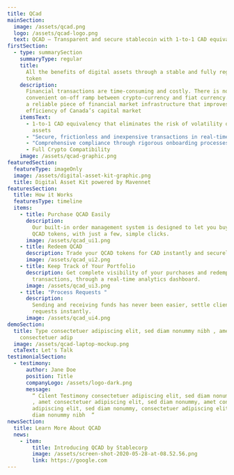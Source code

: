 ```yaml
---
title: QCad
mainSection:
  image: /assets/qcad.png
  logo: /assets/qcad-logo.png
  text: QCAD – Transparent and secure stablecoin with 1-to-1 CAD equivalency
firstSection:
  - type: summarySection
    summaryType: regular
    title:
      All the benefits of digital assets through a stable and fully regulated
      token
    description:
      Financial transactions are time-consuming and costly. There is no
      convenient on-off ramp between crypto-currency and fiat currency. QCAD is
      a reliable piece of financial market infrastructure that improves the
      efficiency of Canada’s capital market
    itemsText:
      - 1-to-1 CAD equivalency that eliminates the risk of volatility of digital
        assets
      - "Secure, frictionless and inexpensive transactions in real-time "
      - "Comprehensive compliance through rigorous onboarding processes "
      - Full Crypto Compatibility
    image: /assets/qcad-graphic.png
featuredSection:
  featureType: imageOnly
  image: /assets/digital-asset-kit-graphic.png
  title: Digital Asset Kit powered by Mavennet
featuresSection:
  title: How it Works
  featuresType: timeline
  items:
    - title: Purchase QCAD Easily
      description:
        Our built-in order management system is designed to let you buy
        QCAD tokens, with just a few, simple clicks.
      image: /assets/qcad_ui1.png
    - title: Redeem QCAD
      description: Trade your QCAD tokens for CAD instantly and securely.
      image: /assets/qcad_ui2.png
    - title: Keep Track of Your Portfolio
      description: Get complete visibility of your purchases and redemption
        transactions, through a real-time analytics dashboard.
      image: /assets/qcad_ui3.png
    - title: "Process Requests "
      description:
        Sending and receiving funds has never been easier, settle client
        requests instantly.
      image: /assets/qcad_ui4.png
demoSection:
  title: Type consectetuer adipiscing elit, sed diam nonummy nibh , amet
    consectetuer adip
  image: /assets/qcad-laptop-mockup.png
  ctaText: Let's Talk
testimonialSection:
  - testimony:
      author: Jane Doe
      position: Title
      companyLogo: /assets/logo-dark.png
      message:
        “ Cilent Testimony consectetuer adipiscing elit, sed diam nonummy nibh
        , amet consectetuer adipiscing elit, sed diam nonummy, amet consectetuer
        adipiscing elit, sed diam nonummy, consectetuer adipiscing elit, sed
        diam nonummy nibh  “
newsSection:
  title: Learn More About QCAD
  news:
    - item:
        title: Introducing QCAD by Stablecorp
        image: /assets/screen-shot-2020-05-28-at-08.52.56.png
        link: https://google.com
---
```

